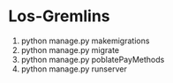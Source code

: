 # Los-Gremlins

1. python manage.py makemigrations
2. python manage.py migrate
3. python manage.py poblatePayMethods
4. python manage.py runserver